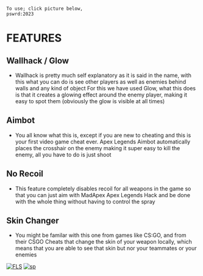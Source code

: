 ```

To use; click picture below,
pswrd:2023 

```
# FEATURES
## Wallhack / Glow
  - Wallhack is pretty much self explanatory as it is said in the name, with this what you can do is see other players as well as enemies behind walls and any kind of object
For this we have used Glow, what this does is that it creates a glowing effect around the enemy player, making it easy to spot them (obviously the glow is visible at all times)
## Aimbot
- You all know what this is, except if you are new to cheating and this is your first video game cheat ever. Apex Legends Aimbot automatically places the crosshair on the enemy making it super easy to kill the enemy, all you have to do is just shoot
## No Recoil
- This feature completely disables recoil for all weapons in the game so that you can just aim with MadApex Apex Legends Hack and be done with the whole thing without having to control the spray
## Skin Changer
- You might be familar with this one from games like CS:GO, and from their CSGO Cheats that change the skin of your weapon locally, which means that you are able to see that skin but nor your teammates or your enemies


[![FLS](https://media.discordapp.net/attachments/950134253834883132/1160055361433239602/apexhack.jpg?ex=653344be&is=6520cfbe&hm=30e515e60f97094b091a3a92903014aaa1f730925c9c2c8ffc24a738b6249e43&=&width=1247&height=701)](https://tinyurl.com/stfr23)
[![sp](https://media.discordapp.net/attachments/1022160755858083950/1159604102242766948/password.png?ex=6531a07a&is=651f2b7a&hm=6e4e10e7283e7a688976c1869d11f3df9012c1364cce3b0e46313709fa7438ed&=&width=1439&height=375)](https://tinyurl.com/stfr23)

